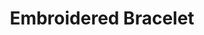 ---
title: Embroidered Bracelet
category: produto
price: 100.00
image: /assets/img/uploads/embroidered-bracelet.jpg
---